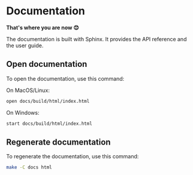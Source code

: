 # Documentation

**That's where you are now 😊**

The documentation is built with Sphinx. 
It provides the API reference and the user guide.

## Open documentation

To open the documentation, use this command:

On MacOS/Linux:
```sh
open docs/build/html/index.html
```

On Windows:
```sh
start docs/build/html/index.html
```

## Regenerate documentation

To regenerate the documentation, use this command:
```sh
make -C docs html
```
